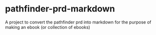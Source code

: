 pathfinder-prd-markdown
=======================

A project to convert the pathfinder prd into markdown for the purpose of making an ebook (or collection of ebooks)